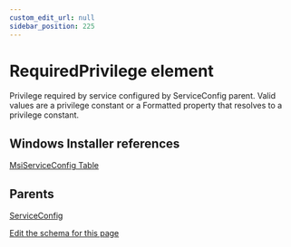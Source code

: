 ```yaml
---
custom_edit_url: null
sidebar_position: 225
---
```

# RequiredPrivilege element
Privilege required by service configured by ServiceConfig parent. Valid values are a privilege constant or a Formatted property that resolves to a privilege constant.

## Windows Installer references
[MsiServiceConfig Table](https://docs.microsoft.com/en-us/windows/win32/msi/msiserviceconfig-table)

## Parents
[ServiceConfig](serviceconfig.md)

[Edit the schema for this page](https://github.com/wixtoolset/web/blob/master/src/xsd4/wix.xsd)